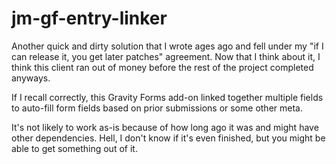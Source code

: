 # jm-gf-entry-linker

Another quick and dirty solution that I wrote ages ago and fell under my "if I can release it, you get later patches" agreement. Now that I think about it, I think this client ran out of money before the rest of the project completed anyways.

If I recall correctly, this Gravity Forms add-on linked together multiple fields to auto-fill form fields based on prior submissions or some other meta.

It's not likely to work as-is because of how long ago it was and might have other dependencies. Hell, I don't know if it's even finished, but you might be able to get something out of it.